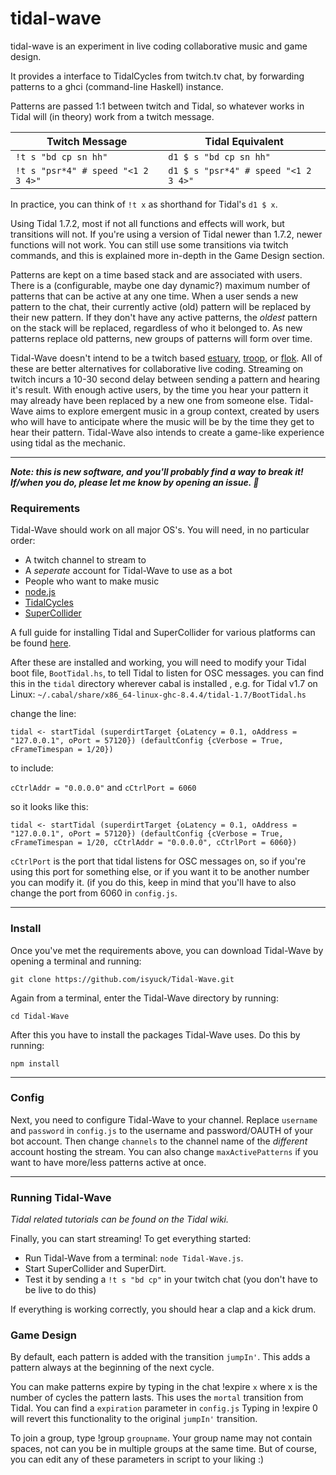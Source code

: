 # tidal-wave

tidal-wave is an experiment in live coding collaborative music and game design.

It provides a interface to TidalCycles from twitch.tv chat, by forwarding patterns to a ghci (command-line Haskell) instance.

Patterns are passed 1:1 between twitch and Tidal, so whatever works in Tidal will (in theory) work from a twitch message.

Twitch Message | Tidal Equivalent
--- | ---
`!t s "bd cp sn hh"` | `d1 $ s "bd cp sn hh"`
`!t s "psr*4" # speed "<1 2 3 4>"` | `d1 $ s "psr*4" # speed "<1 2 3 4>"`

In practice, you can think of `!t x` as shorthand for Tidal's `d1 $ x`.

Using Tidal 1.7.2, most if not all functions and effects will work, but transitions will not.  If you're using a version of Tidal newer than 1.7.2, newer functions will not work. You can still use some transitions via twitch commands, and this is explained more in-depth in the Game Design section.

Patterns are kept on a time based stack and are associated with users. There is a (configurable, maybe one day dynamic?) maximum number of patterns that can be active at any one time. When a user sends a new pattern to the chat, their currently active (old) pattern will be replaced by their new pattern. If they don't have any active patterns, the *oldest* pattern on the stack will be replaced, regardless of who it belonged to. As new patterns replace old patterns, new groups of patterns will form over time.

Tidal-Wave doesn't intend to be a twitch based [estuary](https://github.com/dktr0/estuary), [troop](https://github.com/Qirky/Troop), or [flok](https://github.com/munshkr/flok). All of these are better alternatives for collaborative live coding. Streaming on twitch incurs a 10-30 second delay between sending a pattern and hearing it's result. With enough active users, by the time you hear your pattern it may already have been replaced by a new one from someone else. Tidal-Wave aims to explore emergent music in a group context, created by users who will have to anticipate where the music will be by the time they get to hear their pattern.  Tidal-Wave also intends to create a game-like experience using tidal as the mechanic.

---

***Note: this is new software, and you'll probably find a way to break it! If/when you do, please let me know by opening an issue. 💖***

### Requirements

Tidal-Wave should work on all major OS's. You will need, in no particular order:

- A twitch channel to stream to
- A *seperate* account for Tidal-Wave to use as a bot
- People who want to make music
- [node.js](https://nodejs.org/en/)
- [TidalCycles](https://tidalcycles.org/Welcome)
- [SuperCollider](https://supercollider.github.io/)

A full guide for installing Tidal and SuperCollider for various platforms can be found [here](https://tidalcycles.org/Installation).

After these are installed and working, you will need to modify your Tidal boot file, `BootTidal.hs`, to
tell Tidal to listen for OSC messages. you can find this in the `tidal` directory wherever cabal is installed , e.g.
for Tidal v1.7 on Linux: `~/.cabal/share/x86_64-linux-ghc-8.4.4/tidal-1.7/BootTidal.hs`

change the line:

`tidal <- startTidal (superdirtTarget {oLatency = 0.1, oAddress = "127.0.0.1", oPort = 57120}) (defaultConfig {cVerbose = True, cFrameTimespan = 1/20})`

to include:

`cCtrlAddr = "0.0.0.0"` and `cCtrlPort = 6060`

so it looks like this:

`tidal <- startTidal (superdirtTarget {oLatency = 0.1, oAddress = "127.0.0.1", oPort = 57120}) (defaultConfig {cVerbose = True, cFrameTimespan = 1/20, cCtrlAddr = "0.0.0.0", cCtrlPort = 6060})`

`cCtrlPort` is the port that tidal listens for OSC messages on, so if you're using this port for something else,
or if you want it to be another number you can modify it. (if you do this, keep in mind that you'll have to also change the port from
6060 in `config.js`.

---

### Install

Once you've met the requirements above, you can download Tidal-Wave by opening a terminal and running:

`git clone https://github.com/isyuck/Tidal-Wave.git`

Again from a terminal, enter the Tidal-Wave directory by running:

`cd Tidal-Wave`

After this you have to install the packages Tidal-Wave uses. Do this by running:

`npm install`

---

### Config

Next, you need to configure Tidal-Wave to your channel. Replace `username` and `password` in `config.js` to
the username and password/OAUTH of your bot account. Then change `channels` to the channel name of the *different* account
hosting the stream. You can also change `maxActivePatterns` if you want to have more/less patterns active at once.

---


### Running Tidal-Wave

*Tidal related tutorials can be found on the Tidal wiki.*

Finally, you can start streaming! To get everything started:

- Run Tidal-Wave from a terminal: `node Tidal-Wave.js`.
- Start SuperCollider and SuperDirt.
- Test it by sending a `!t s "bd cp"` in your twitch chat (you don't have to be live to do this)

If everything is working correctly, you should hear a clap and a kick drum.

### Game Design

By default, each pattern is added with the transition `jumpIn'`. This adds a pattern always at the beginning of the next cycle.

You can make patterns expire by typing in the chat !expire `x`  where x is the number of cycles the pattern lasts. This uses the `mortal` transition from Tidal.  You can find a `expiration` parameter in `config.js`
Typing in !expire 0 will revert this functionality to the original `jumpIn'` transition.

To join a group, type !group `groupname`. Your group name may not contain spaces, not can you be in multiple groups at the same time.  But of course, you can edit any of these parameters in script to your liking :)
